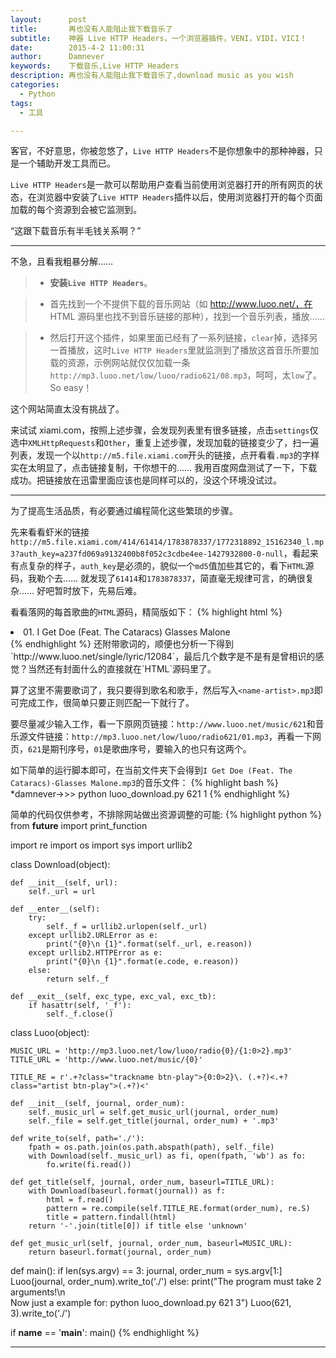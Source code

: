 ```yaml
---
layout:      post
title:       再也没有人能阻止我下载音乐了
subtitle:    神器 Live HTTP Headers，一个浏览器插件，VENI，VIDI，VICI！
date:        2015-4-2 11:00:31
author:      Damnever
keywords:    下载音乐,Live HTTP Headers
description: 再也没有人能阻止我下载音乐了,download music as you wish
categories:
  - Python
tags:
  - 工具

---
```


客官，不好意思，你被忽悠了，`Live HTTP Headers`不是你想象中的那种神器，只是一个辅助开发工具而已。

<span id="1" class="caption text-muted">`Live HTTP Headers`是一款可以帮助用户查看当前使用浏览器打开的所有网页的状态，在浏览器中安装了`Live HTTP Headers`插件以后，使用浏览器打开的每个页面加载的每个资源到会被它监测到。</span>

“这跟下载音乐有半毛钱关系啊？”

---

不急，且看我粗暴分解……

> - **安装`Live HTTP Headers`**。

> - 首先找到一个不提供下载的音乐网站（如 http://www.luoo.net/，在 HTML 源码里也找不到音乐链接的那种），找到一个音乐列表，播放……

> - 然后打开这个插件，如果里面已经有了一系列链接，`clear`掉，选择另一首播放，这时`Live HTTP Headers`里就监测到了播放这首音乐所要加载的资源，示例网站就仅仅加载一条`http://mp3.luoo.net/low/luoo/radio621/08.mp3`，呵呵，太`low`了。So easy！

这个网站简直太没有挑战了。

来试试 xiami.com，按照上述步骤，会发现列表里有很多链接，点击`settings`仅选中`XMLHttpRequests`和`Other`，重复上述步骤，发现加载的链接变少了，扫一遍列表，发现一个以`http://m5.file.xiami.com`开头的链接，点开看看`.mp3`的字样实在太明显了，点击链接复制，干你想干的…… 我用百度网盘测试了一下，下载成功。把链接放在迅雷里面应该也是同样可以的，没这个环境没试过。

---

为了提高生活品质，有必要通过编程简化这些繁琐的步骤。

先来看看虾米的链接`http://m5.file.xiami.com/414/61414/1783878337/1772318892_15162340_l.mp3?auth_key=a237fd069a9132400b8f052c3cdbe4ee-1427932800-0-null`，看起来有点复杂的样子，`auth_key`是必须的，貌似一个`md5`值加些其它的，看下`HTML`源码，我勒个去…… 就发现了`61414`和`1783878337`，简直毫无规律可言，的确很复杂…… 好吧暂时放下，先易后难。

看看落网的每首歌曲的`HTML`源码，精简版如下：
{% highlight html %}
<li class="track-item rounded" id="track12084">
    <a class="trackname btn-play">01. I Get Doe (Feat. The Cataracs)</a>
    <span class="artist btn-play">Glasses Malone</span>
    <a data-sid="12084"></a>
</li>
{% endhighlight %}
还附带歌词的，顺便也分析一下得到`http://www.luoo.net/single/lyric/12084`，最后几个数字是不是有是曾相识的感觉？当然还有封面什么的直接就在`HTML`源码里了。

算了这里不需要歌词了，我只要得到歌名和歌手，然后写入`<name-artist>.mp3`即可完成工作，很简单只要正则匹配一下就行了。

要尽量减少输入工作，看一下原网页链接：`http://www.luoo.net/music/621`和音乐源文件链接：`http://mp3.luoo.net/low/luoo/radio621/01.mp3`，再看一下网页，`621`是期刊序号，`01`是歌曲序号，要输入的也只有这两个。

如下简单的运行脚本即可，在当前文件夹下会得到`I Get Doe (Feat. The Cataracs)-Glasses Malone.mp3`的音乐文件：
{% highlight bash %}
*damnever->>> python luoo_download.py 621 1
{% endhighlight %}

简单的代码仅供参考，不排除网站做出资源调整的可能:
{% highlight python %}
from __future__ import print_function

import re
import os
import sys
import urllib2

class Download(object):

    def __init__(self, url):
        self._url = url

    def __enter__(self):
        try:
            self._f = urllib2.urlopen(self._url)
        except urllib2.URLError as e:
            print("{0}\n {1}".format(self._url, e.reason))
        except urllib2.HTTPError as e:
            print("{0}\n {1}".format(e.code, e.reason))
        else:
            return self._f

    def __exit__(self, exc_type, exc_val, exc_tb):
        if hasattr(self, '_f'):
            self._f.close()


class Luoo(object):

    MUSIC_URL = 'http://mp3.luoo.net/low/luoo/radio{0}/{1:0>2}.mp3'
    TITLE_URL = 'http://www.luoo.net/music/{0}'

    TITLE_RE = r'.+?class="trackname btn-play">{0:0>2}\. (.+?)<.+?class="artist btn-play">(.+?)<'

    def __init__(self, journal, order_num):
        self._music_url = self.get_music_url(journal, order_num)
        self._file = self.get_title(journal, order_num) + '.mp3'

    def write_to(self, path='./'):
        fpath = os.path.join(os.path.abspath(path), self._file)
        with Download(self._music_url) as fi, open(fpath, 'wb') as fo:
            fo.write(fi.read())

    def get_title(self, journal, order_num, baseurl=TITLE_URL):
        with Download(baseurl.format(journal)) as f:
            html = f.read()
            pattern = re.compile(self.TITLE_RE.format(order_num), re.S)
            title = pattern.findall(html)
        return '-'.join(title[0]) if title else 'unknown'

    def get_music_url(self, journal, order_num, baseurl=MUSIC_URL):
        return baseurl.format(journal, order_num)

def main():
    if len(sys.argv) == 3:
        journal, order_num = sys.argv[1:]
        Luoo(journal, order_num).write_to('./')
    else:
        print("The program must take 2 arguments!\n \
                Now just a example for: python luoo_download.py 621 3")
        Luoo(621, 3).write_to('./')

if __name__ == '__main__':
    main()
{% endhighlight %}

---

